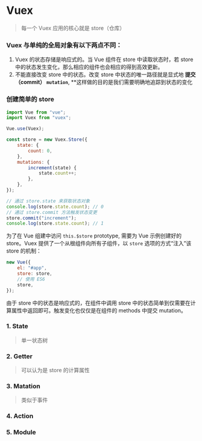 # Vuex

> 每一个 Vuex 应用的核心就是 store（仓库）

### Vuex 与单纯的全局对象有以下两点不同：

1. Vuex 的状态存储是响应式的。当 Vue 组件在 store 中读取状态时，若 store 中的状态发生变化，那么相应的组件也会相应的得到高效更新。
2. 不能直接改变 store 中的状态。改变 store 中状态的唯一路径就是显式地 **提交（commit） `mutation`**, \*\*这样做的目的是我们需要明确地追踪到状态的变化

### 创建简单的 store

```javascript
import Vue from "vue";
import Vuex from "vuex";

Vue.use(Vuex);

const store = new Vuex.Store({
    state: {
        count: 0,
    },
    mutations: {
        increment(state) {
            state.count++;
        },
    },
});

// 通过 store.state 来获取状态对象
console.log(store.state.count); // 0
// 通过 store.commit 方法触发状态变更
store.commit("increment");
console.log(store.state.count); // 1
```

为了在 Vue 组建中访问 `this.$store` prototype, 需要为 Vue 示例创建好的 store。Vuex 提供了一个从根组件向所有子组件，以 `store` 选项的方式“注入”该 store 的机制：

```js
new Vue({
    el: "#app",
    store: store,
    // 使用 ES6
    store,
});
```

由于 store 中的状态是响应式的，在组件中调用 store 中的状态简单到仅需要在计算属性中返回即可。触发变化也仅仅是在组件的 methods 中提交 mutation。

### 1. State

> 单一状态树

### 2. Getter

> 可以认为是 store 的计算属性

### 3. Matation

> 类似于事件

### 4. Action

### 5. Module
